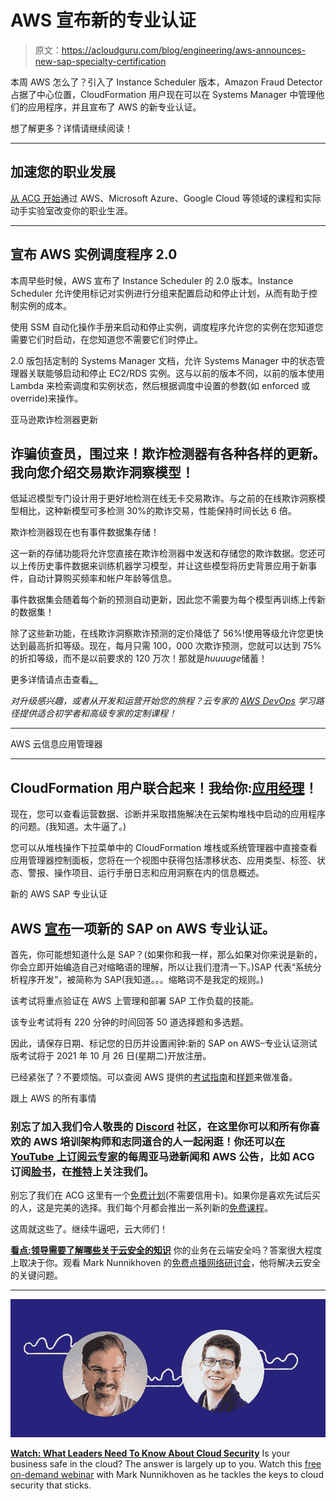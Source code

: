 # AWS 宣布新的专业认证

> 原文：<https://acloudguru.com/blog/engineering/aws-announces-new-sap-specialty-certification>

本周 AWS 怎么了？引入了 Instance Scheduler 版本，Amazon Fraud Detector 占据了中心位置，CloudFormation 用户现在可以在 Systems Manager 中管理他们的应用程序，并且宣布了 AWS 的新专业认证。

想了解更多？详情请继续阅读！

* * *

## 加速您的职业发展

[从 ACG 开始](https://acloudguru.com/pricing)通过 AWS、Microsoft Azure、Google Cloud 等领域的课程和实际动手实验室改变你的职业生涯。

* * *

## 宣布 AWS 实例调度程序 2.0

本周早些时候，AWS 宣布了 Instance Scheduler 的 2.0 版本。Instance Scheduler 允许使用标记对实例进行分组来配置启动和停止计划，从而有助于控制实例的成本。

使用 SSM 自动化操作手册来启动和停止实例，调度程序允许您的实例在您知道您需要它们时启动，在您知道您不需要它们时停止。

2.0 版包括定制的 Systems Manager 文档，允许 Systems Manager 中的状态管理器关联能够启动和停止 EC2/RDS 实例。这与以前的版本不同，以前的版本使用 Lambda 来检索调度和实例状态，然后根据调度中设置的参数(如 enforced 或 override)来操作。

亚马逊欺诈检测器更新

## 诈骗侦查员，围过来！欺诈检测器有各种各样的更新。我向您介绍交易欺诈洞察模型！

低延迟模型专门设计用于更好地检测在线无卡交易欺诈。与之前的在线欺诈洞察模型相比，这种新模型可多检测 30%的欺诈交易，性能保持时间长达 6 倍。

欺诈检测器现在也有事件数据集存储！

这一新的存储功能将允许您直接在欺诈检测器中发送和存储您的欺诈数据。您还可以上传历史事件数据来训练机器学习模型，并让这些模型将历史背景应用于新事件，自动计算购买频率和帐户年龄等信息。

事件数据集会随着每个新的预测自动更新，因此您不需要为每个模型再训练上传新的数据集！

除了这些新功能，在线欺诈洞察欺诈预测的定价降低了 56%!使用等级允许您更快达到最高折扣等级。现在，每月只需 100，000 次欺诈预测，您就可以达到 75%的折扣等级，而不是以前要求的 120 万次！那就是*huuuuge*储蓄！

更多详情请点击查看[。](https://aws.amazon.com/fraud-detector/)

*对升级感兴趣，或者从开发和运营开始您的旅程？云专家的 [AWS DevOps](https://acloudguru.com/learning-paths/aws-devops) 学习路径提供适合初学者和高级专家的定制课程！*

* * *

 AWS 云信息应用管理器

* * *

## CloudFormation 用户联合起来！我给你:[应用经理](https://aws.amazon.com/about-aws/whats-new/2021/10/aws-cloudformation-manage-applications-aws-systems-manager/)！

现在，您可以查看运营数据、诊断并采取措施解决在云架构堆栈中启动的应用程序的问题。(我知道。太牛逼了。)

您可以从堆栈操作下拉菜单中的 CloudFormation 堆栈或系统管理器中直接查看应用管理器控制面板，您将在一个视图中获得包括漂移状态、应用类型、标签、状态、警报、操作项目、运行手册日志和应用洞察在内的信息概述。

新的 AWS SAP 专业认证

## AWS [宣布](https://aws.amazon.com/certification/coming-soon/)一项新的 SAP on AWS 专业认证。

首先，你可能想知道什么是 SAP？(如果你和我一样，那么如果对你来说是新的，你会立即开始编造自己对缩略语的理解，所以让我们澄清一下。)SAP 代表“系统分析程序开发”，被简称为 SAP(我知道。。。缩略词不是我定的规则。)

该考试将重点验证在 AWS 上管理和部署 SAP 工作负载的技能。

该专业考试将有 220 分钟的时间回答 50 道选择题和多选题。

因此，请保存日期、标记您的日历并设置闹钟:新的 SAP on AWS–专业认证测试版考试将于 2021 年 10 月 26 日(星期二)开放注册。

已经紧张了？不要烦恼。可以查阅 AWS 提供的[考试指南](https://d1.awsstatic.com/training-and-certification/docs-sap-on-aws-specialty/SAP-on-AWS-Specialty_Exam-Guide.pdf)和[样题](https://d1.awsstatic.com/training-and-certification/docs-sap-on-aws-specialty/SAP-on-AWS-Specialty_Sample-Questions.pdf)来做准备。

跟上 AWS 的所有事情

### 别忘了加入我们令人敬畏的 [Discord](http://discord.gg/acloudguru) 社区，在这里你可以和所有你喜欢的 AWS 培训架构师和志同道合的人一起闲逛！你还可以[在 YouTube 上订阅云专家](https://www.youtube.com/c/AcloudGuru/?sub_confirmation=1)的每周亚马逊新闻和 AWS 公告，比如 ACG 订阅[脸书](https://www.facebook.com/acloudguru)，在[推特](https://twitter.com/acloudguru)上关注我们。

别忘了我们在 ACG 这里有一个[免费计划](https://acloudguru.com/pricing)(不需要信用卡)。如果你是喜欢先试后买的人，这是完美的选择。我们每个月都会推出一系列新的[免费课程](https://acloudguru.com/blog/news/whats-free-at-acg)。

这周就这些了。继续牛逼吧，云大师们！

**[看点:领导需要了解哪些关于云安全的知识](https://go.acloudguru.com/Leaders-Cloud-Security-Webinar)**
你的业务在云端安全吗？答案很大程度上取决于你。观看 Mark Nunnikhoven 的[免费点播网络研讨会](https://go.acloudguru.com/Leaders-Cloud-Security-Webinar)，他将解决云安全的关键问题。

* * *

[![Forrest Brazeal AWS Serverless Hero, Sr. Manager at A Cloud Guru and Mark Nunnikhoven VP, Cloud Research at Trend Micro](img/f0d20211f44c56a8f4211964b4a574aa.png)](https://go.acloudguru.com/Leaders-Cloud-Security-Webinar)

**[Watch: What Leaders Need To Know About Cloud Security](https://go.acloudguru.com/Leaders-Cloud-Security-Webinar)**
Is your business safe in the cloud? The answer is largely up to you. Watch this [free on-demand webinar](https://go.acloudguru.com/Leaders-Cloud-Security-Webinar) with Mark Nunnikhoven as he tackles the keys to cloud security that sticks.